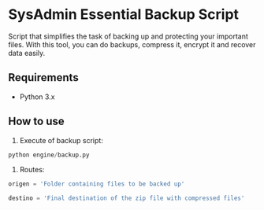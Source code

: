 # SysAdmin Essential Backup Script

Script that simplifies the task of backing up and protecting your important files. With this tool, you can do backups, compress it, encrypt it and recover data easily.

## Requirements

- Python 3.x

## How to use
1. Execute of backup script:
   
```python
python engine/backup.py
```

1. Routes:

```python
origen = 'Folder containing files to be backed up'
```

```python
destino = 'Final destination of the zip file with compressed files'
```
